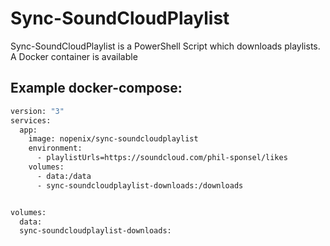 # Sync-SoundCloudPlaylist

Sync-SoundCloudPlaylist is a PowerShell Script which downloads playlists. A Docker container is available

## Example docker-compose:
```dockerfile
version: "3"
services:
  app:
    image: nopenix/sync-soundcloudplaylist
    environment:
      - playlistUrls=https://soundcloud.com/phil-sponsel/likes
    volumes:      
      - data:/data
      - sync-soundcloudplaylist-downloads:/downloads


volumes:
  data:
  sync-soundcloudplaylist-downloads:
```